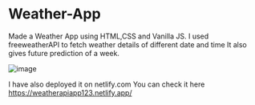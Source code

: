 # Weather-App
Made a Weather App using HTML,CSS and Vanilla JS. I used freeweatherAPI to fetch weather details of different date and time 
It also gives future prediction of a week.

![image](https://user-images.githubusercontent.com/81870866/180358157-00063588-f929-4f10-bf94-4d3ce7103a80.png)


I have also deployed it on netlify.com
You can check it here
https://weatherapiapp123.netlify.app/


